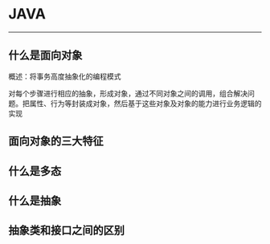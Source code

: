 # JAVA

---

## 什么是面向对象

概述：将事务高度抽象化的编程模式

对每个步骤进行相应的抽象，形成对象，通过不同对象之间的调用，组合解决问题。把属性、行为等封装成对象，然后基于这些对象及对象的能力进行业务逻辑的实现

## 面向对象的三大特征

## 什么是多态

## 什么是抽象

## 抽象类和接口之间的区别

